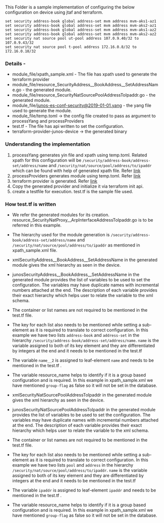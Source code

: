 This Folder is a sample implementation of configuring the below configuration on device using jtaf and terraform. 

```
set security address-book global address-set mvm address mvm-aks1-az1
set security address-book global address-set mvm address mvm-aks2-az1
set security address-book global address-set mvm address mvm-aks1-az2
set security address-book global address-set mvm address mvm-aks2-az2
set security nat source pool ut-pool address 107.0.9.40/32 to 107.0.9.43/32
set security nat source pool t-pool address 172.16.0.8/32 to 172.16.0.10/32
```

### Details - 
* module_file/xpath_sample.xml - The file has xpath used to generate the terraform provider
* module_file/resource_SecurityAddress__BookAddress__SetAddressName.go - the generated module.
* module_file/resource_SecurityNatSourcePoolAddressToIpaddr.go - the generated module.
* module_file/junos-es-conf-security@2019-01-01.yang - the yang file used to generate the module.
* module_file/temp.toml -> the config file created to pass as argument to processYang and processProviders 
* test.tf - The file has api written to set the configuration. 
* terraform-provider-junos-device -> the generated binary 

### Understanding the implementation
1) processYang generates yin file and xpath using temp.toml. 
Related xpath for this configuration will be ``/security/address-book/address-set/address/name`` and ``/security/nat/source/pool/address/to/ipaddr`` which can be found with help of generated xpath file.
Refer [link](https://github.com/Juniper/junos-terraform/blob/master/README.md)
2) processProviders generates module using temp.toml. Refer [link](https://github.com/Juniper/junos-terraform/blob/master/README.md)
3) terraform provider is generated. Refer [link](https://github.com/Juniper/junos-terraform/blob/master/README.md)
4) Copy the generated provider and initialize it via terraform init api. 
5) create a testfile for execution. test.tf is the sample file used.


### How test.tf is written 
* We refer the generated modules for its creation. resource_SecurityNatProxy__ArpInterfaceAddressToIpaddr.go is to be referred in this example. 
* The hierarchy used for the module generation is ``/security/address-book/address-set/address/name`` and ``/security/nat/source/pool/address/to/ipaddr`` as mentioned in xpath_sample.xml file. 
* xmlSecurityAddress__BookAddress__SetAddressName in the generated module gives the xml hierarchy as seen in the device. 
* junosSecurityAddress__BookAddress__SetAddressName in the generated module provides the list of variables to be used to set the configuration. 
The variables may have duplicate names with incremental numbers attached at the end. 
The description of each variable provides their exact hierarchy which helps user to relate the variable to the xml schema.   
* The container or list names are not required to be mentioned in the test.tf file. 
* The key for each list also needs to be mentioned while setting a sub-element as it is required to translate to correct configuration.
In this example we have two lists ``address-book`` and ``address-set`` in the hierarchy ``/security/address-book/address-set/address/name``. 
``name`` is the variable assigned to both of its key element and they are differentiated by integers at the end and it needs to be mentioned in the test.tf
* The variable ``name__2`` is assigned to leaf-element ``name`` and needs to be mentioned in the test.tf .
* The variable resource_name helps to identify if it is a group based configuration and is required. 
In this example in xpath_sample.xml we have mentioned ``group-flag`` as false so it will not be set in the database.

* xmlSecurityNatSourcePoolAddressToIpaddr in the generated module gives the xml hierarchy as seen in the device. 
* junosSecurityNatSourcePoolAddressToIpaddr in the generated module provides the list of variables to be used to set the configuration. 
The variables may have duplicate names with incremental numbers attached at the end. 
The description of each variable provides their exact hierarchy which helps user to relate the variable to the xml schema.   
* The container or list names are not required to be mentioned in the test.tf file. 
* The key for each list also needs to be mentioned while setting a sub-element as it is required to translate to correct configuration.
In this example we have two lists ``pool`` and ``address`` in the hierarchy ``/security/nat/source/pool/address/to/ipaddr``. 
``name`` is the variable assigned to both of its key element and they are differentiated by integers at the end and it needs to be mentioned in the test.tf
* The variable ``ipaddr`` is assigned to leaf-element ``ipaddr`` and needs to be mentioned in the test.tf .
* The variable resource_name helps to identify if it is a group based configuration and is required. 
In this example in xpath_sample.xml we have mentioned ``group-flag`` as false so it will not be set in the database.

